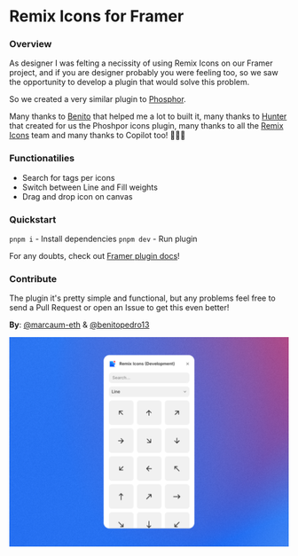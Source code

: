 # Remix Icons for Framer

### Overview

As designer I was felting a necissity of using Remix Icons on our Framer project, and if you are designer probably you were feeling too, so we saw the opportunity to develop a plugin that would solve this problem.

So we created a very similar plugin to [Phosphor](https://www.framer.com/marketplace/plugins/phosphor/). 

Many thanks to [Benito](https://github.com/BenitoPedro13) that helped me a lot to built it, many thanks to [Hunter](https://github.com/huntercaron) that created for us the Phoshpor icons plugin, many thanks to all the [Remix Icons](https://remixicon.com/) team and many thanks to Copilot too! 🙏🏽🫡

### Functionatilies 

- Search for tags per icons
- Switch between Line and Fill weights
- Drag and drop icon on canvas 

### Quickstart

`pnpm i` - Install dependencies
`pnpm dev` - Run plugin

For any doubts, check out [Framer plugin docs](https://www.framer.com/developers/plugins/introduction)!

### Contribute

The plugin it's pretty simple and functional, but any problems feel free to send a Pull Request or open an Issue to get this even better!

**By**: [@marcaum-eth](https://github.com/marcaum-eth) & [@benitopedro13](https://github.com/BenitoPedro13)

![remix icons](public/thumbnail02.png)
